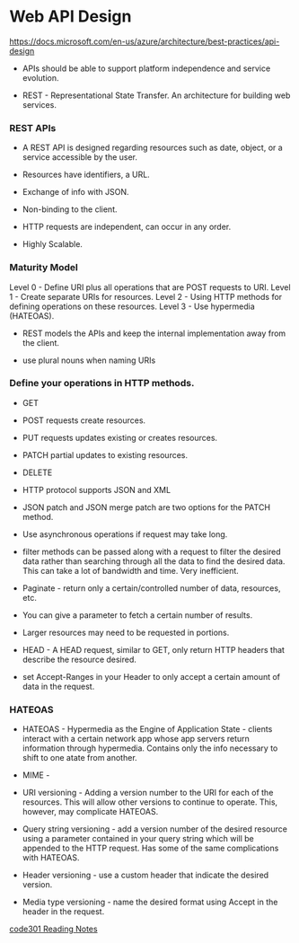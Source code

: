 # Web API Design

https://docs.microsoft.com/en-us/azure/architecture/best-practices/api-design

- APIs should be able to support platform independence and service evolution.

- REST - Representational State Transfer. An architecture for building web services.

### REST APIs

- A REST API is designed regarding resources such as date, object, or a service accessible by the user.

- Resources have identifiers, a URL.

- Exchange of info with JSON.

- Non-binding to the client.

- HTTP requests are independent, can occur in any order. 

- Highly Scalable.

### Maturity Model

Level 0 - Define URI plus all operations that are POST requests to URI.
Level 1 - Create separate URIs for resources.
Level 2 - Using HTTP methods for defining operations on these resources.
Level 3 - Use hypermedia (HATEOAS).

- REST models the APIs and keep the internal implementation away from the client.

- use plural nouns when naming URIs

### Define your operations in HTTP methods.

- GET
- POST requests create resources. 
- PUT requests updates existing or creates resources.
- PATCH partial updates to existing resources.
- DELETE

- HTTP protocol supports JSON and XML

- JSON patch and JSON merge patch are two options for the PATCH method.

- Use asynchronous operations if request may take long.

- filter methods can be passed along with a request to filter the desired data rather than searching through all the data to find the desired data. This can take a lot of bandwidth and time. Very inefficient.

- Paginate - return only a certain/controlled number of data, resources, etc.
- You can give a parameter to fetch a certain number of results.

- Larger resources may need to be requested in portions.
- HEAD - A HEAD request, similar to GET, only return HTTP headers that describe the resource desired.
- set Accept-Ranges in your Header to only accept a certain amount of data in the request.

### HATEOAS 

- HATEOAS - Hypermedia as the Engine of Application State - clients interact with a certain network app whose app servers return information through hypermedia. Contains only the info necessary to shift to one atate from another.

- MIME - 

- URI versioning - Adding a version number to the URI for each of the resources. This will allow other versions to continue to operate. This, however, may complicate HATEOAS.

- Query string versioning - add a version number of the desired resource using a parameter contained in your query string which will be appended to the HTTP request. Has some of the same complications with HATEOAS.

- Header versioning - use a custom header that indicate the desired version.

- Media type versioning - name the desired format using Accept in the header in the request.

[code301 Reading Notes](/301/code301Table.md)